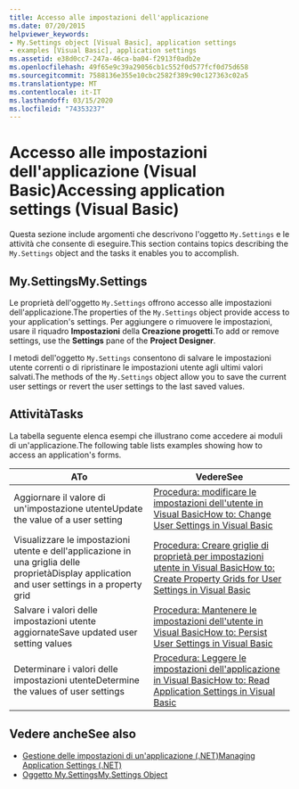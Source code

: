 ```yaml
---
title: Accesso alle impostazioni dell'applicazione
ms.date: 07/20/2015
helpviewer_keywords:
- My.Settings object [Visual Basic], application settings
- examples [Visual Basic], application settings
ms.assetid: e38d0cc7-247a-46ca-ba04-f2913f0adb2e
ms.openlocfilehash: 49f65e9c39a29056cb1c552f0d577fcf0d75d658
ms.sourcegitcommit: 7588136e355e10cbc2582f389c90c127363c02a5
ms.translationtype: MT
ms.contentlocale: it-IT
ms.lasthandoff: 03/15/2020
ms.locfileid: "74353237"
---
```

# <a name="accessing-application-settings-visual-basic"></a><span data-ttu-id="be8a4-102">Accesso alle impostazioni dell'applicazione (Visual Basic)</span><span class="sxs-lookup"><span data-stu-id="be8a4-102">Accessing application settings (Visual Basic)</span></span>

<span data-ttu-id="be8a4-103">Questa sezione include argomenti che descrivono l'oggetto `My.Settings` e le attività che consente di eseguire.</span><span class="sxs-lookup"><span data-stu-id="be8a4-103">This section contains topics describing the `My.Settings` object and the tasks it enables you to accomplish.</span></span>  
  
## <a name="mysettings"></a><span data-ttu-id="be8a4-104">My.Settings</span><span class="sxs-lookup"><span data-stu-id="be8a4-104">My.Settings</span></span>  

 <span data-ttu-id="be8a4-105">Le proprietà dell'oggetto `My.Settings` offrono accesso alle impostazioni dell'applicazione.</span><span class="sxs-lookup"><span data-stu-id="be8a4-105">The properties of the `My.Settings` object provide access to your application's settings.</span></span> <span data-ttu-id="be8a4-106">Per aggiungere o rimuovere le impostazioni, usare il riquadro **Impostazioni** della **Creazione progetti**.</span><span class="sxs-lookup"><span data-stu-id="be8a4-106">To add or remove settings, use the **Settings** pane of the **Project Designer**.</span></span>  
  
 <span data-ttu-id="be8a4-107">I metodi dell'oggetto `My.Settings` consentono di salvare le impostazioni utente correnti o di ripristinare le impostazioni utente agli ultimi valori salvati.</span><span class="sxs-lookup"><span data-stu-id="be8a4-107">The methods of the `My.Settings` object allow you to save the current user settings or revert the user settings to the last saved values.</span></span>  
  
## <a name="tasks"></a><span data-ttu-id="be8a4-108">Attività</span><span class="sxs-lookup"><span data-stu-id="be8a4-108">Tasks</span></span>  

 <span data-ttu-id="be8a4-109">La tabella seguente elenca esempi che illustrano come accedere ai moduli di un'applicazione.</span><span class="sxs-lookup"><span data-stu-id="be8a4-109">The following table lists examples showing how to access an application's forms.</span></span>  
  
|<span data-ttu-id="be8a4-110">A</span><span class="sxs-lookup"><span data-stu-id="be8a4-110">To</span></span>|<span data-ttu-id="be8a4-111">Vedere</span><span class="sxs-lookup"><span data-stu-id="be8a4-111">See</span></span>|  
|--------|---------|  
|<span data-ttu-id="be8a4-112">Aggiornare il valore di un'impostazione utente</span><span class="sxs-lookup"><span data-stu-id="be8a4-112">Update the value of a user setting</span></span>|[<span data-ttu-id="be8a4-113">Procedura: modificare le impostazioni dell'utente in Visual Basic</span><span class="sxs-lookup"><span data-stu-id="be8a4-113">How to: Change User Settings in Visual Basic</span></span>](../../../../visual-basic/developing-apps/programming/app-settings/how-to-change-user-settings.md)|  
|<span data-ttu-id="be8a4-114">Visualizzare le impostazioni utente e dell'applicazione in una griglia delle proprietà</span><span class="sxs-lookup"><span data-stu-id="be8a4-114">Display application and user settings in a property grid</span></span>|[<span data-ttu-id="be8a4-115">Procedura: Creare griglie di proprietà per impostazioni utente in Visual Basic</span><span class="sxs-lookup"><span data-stu-id="be8a4-115">How to: Create Property Grids for User Settings in Visual Basic</span></span>](../../../../visual-basic/developing-apps/programming/app-settings/how-to-create-property-grids-for-user-settings.md)|  
|<span data-ttu-id="be8a4-116">Salvare i valori delle impostazioni utente aggiornate</span><span class="sxs-lookup"><span data-stu-id="be8a4-116">Save updated user setting values</span></span>|[<span data-ttu-id="be8a4-117">Procedura: Mantenere le impostazioni dell'utente in Visual Basic</span><span class="sxs-lookup"><span data-stu-id="be8a4-117">How to: Persist User Settings in Visual Basic</span></span>](../../../../visual-basic/developing-apps/programming/app-settings/how-to-persist-user-settings.md)|  
|<span data-ttu-id="be8a4-118">Determinare i valori delle impostazioni utente</span><span class="sxs-lookup"><span data-stu-id="be8a4-118">Determine the values of user settings</span></span>|[<span data-ttu-id="be8a4-119">Procedura: Leggere le impostazioni dell'applicazione in Visual Basic</span><span class="sxs-lookup"><span data-stu-id="be8a4-119">How to: Read Application Settings in Visual Basic</span></span>](../../../../visual-basic/developing-apps/programming/app-settings/how-to-read-application-settings.md)|  
  
## <a name="see-also"></a><span data-ttu-id="be8a4-120">Vedere anche</span><span class="sxs-lookup"><span data-stu-id="be8a4-120">See also</span></span>

- [<span data-ttu-id="be8a4-121">Gestione delle impostazioni di un'applicazione (.NET)</span><span class="sxs-lookup"><span data-stu-id="be8a4-121">Managing Application Settings (.NET)</span></span>](/visualstudio/ide/managing-application-settings-dotnet)
- [<span data-ttu-id="be8a4-122">Oggetto My.Settings</span><span class="sxs-lookup"><span data-stu-id="be8a4-122">My.Settings Object</span></span>](../../../../visual-basic/language-reference/objects/my-settings-object.md)
